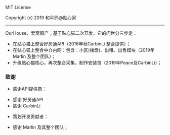 
MIT License

Copyright (c) 2019 和平鸽@贴心家

--- --- --- --- --- --- --- --- --- --- 

OurHouse，爱窝房产；基于贴心猫二次开发，它的问世分三步走：

* 在贴心猫上整合好房通API（2018年秋CarbinLi 整合提供）；
* 在贴心猫上整合中介内网：包含：小区(楼盘)、出租、出售模块（2019年Marlin 及整个团队）；
* 升级贴心猫核心，再次整合采集，制作安装包（2019年Peace及CarbinLi）；

### 致谢

* 感谢API提供商：
 - 感谢 好房通API
 - 感谢 CarbinLi

* 策划开发贡献者：
 - 感谢 Marlin 及其整个团队；

